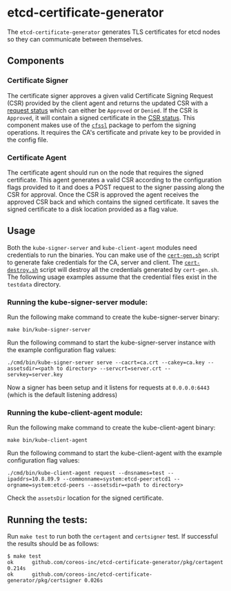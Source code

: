 # etcd-certificate-generator

The `etcd-certificate-generator` generates TLS certificates for etcd nodes so they can communicate between themselves.

## Components

### Certificate Signer

The certificate signer approves a given valid Certificate Signing Request (CSR) provided by the client agent and returns the updated CSR with a [request status](https://godoc.org/k8s.io/api/certificates/v1beta1#CertificateSigningRequestStatus) which can either be `Approved` or `Denied`. If the CSR is `Approved`, it will contain a signed certificate in the [CSR status](https://godoc.org/k8s.io/api/certificates/v1beta1#CertificateSigningRequestStatus). This component makes use of the [`cfssl`](https://github.com/cloudflare/cfssl) package to perfom the signing operations. It requires the CA's certificate and private key to be provided in the config file.

### Certificate Agent

The certificate agent should run on the node that requires the signed certificate. This agent generates a valid CSR according to the configuration flags provided to it and does a POST request to the signer passing along the CSR for approval. Once the CSR is approved the agent receives the approved CSR back and which contains the signed certificate. It saves the signed certificate to a disk location provided as a flag value.


## Usage

Both the `kube-signer-server` and `kube-client-agent` modules need credentials to run the binaries. You can make use of the [`cert-gen.sh`](../scripts/cert-gen.sh) script to generate fake credentials for the CA, server and client. The [`cert-destroy.sh`](../scripts/cert-destroy.sh) script will destroy all the credentials generated by `cert-gen.sh`. The following usage examples assume that the credential files exist in the `testdata` directory.

### Running the kube-signer-server module:

Run the following make command to create the kube-signer-server binary:

```
make bin/kube-signer-server

```

Run the following command to start the kube-signer-server instance with the example configuration flag values:

```
./cmd/bin/kube-signer-server serve --cacrt=ca.crt --cakey=ca.key --assetsdir=<path to directory> --servcrt=server.crt --servkey=server.key
```

Now a signer has been setup and it listens for requests at `0.0.0.0:6443` (which is the default listening address)

### Running the kube-client-agent module:

Run the following make command to create the kube-client-agent binary:

```
make bin/kube-client-agent

```

Run the following command to start the kube-client-agent with the example configuration flag values:

```
./cmd/bin/kube-client-agent request --dnsnames=test --ipaddrs=10.8.89.9 --commonname=system:etcd-peer:etcd1 --orgname=system:etcd-peers --assetsdir=<path to directory>
```

Check the `assetsDir` location for the signed certificate.

## Running the tests:

Run `make test` to run both the `certagent` and `certsigner` test. If successful the results should be as follows:

```
$ make test
ok  	github.com/coreos-inc/etcd-certificate-generator/pkg/certagent	0.214s
ok  	github.com/coreos-inc/etcd-certificate-generator/pkg/certsigner	0.026s
```
